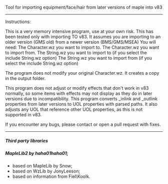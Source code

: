 
Tool for importing equipment/face/hair from later versions of maple into v83

----

Instructions:

This is a very memory intensive program, use at your own risk.
This has been tested only with importing TO v83. It assumes you are importing to an older version (GMS old) from a newer version (BMS/GMS/MSEA)
You will need:
The Character.wz you want to import to.
The Character.wz you want to import from.
The String.wz you want to import to (if you select the include String.wz option)
The String.wz you want to import from (if you select the include String.wz option)

The program does not modify your original Character.wz. It creates a copy in the output folder.

This program does not adjust or modify effects that don't work in v83 normally, so some items with effects may not display as they do in later versions due to incompatibility.
This program converts _inlink and _outlink properties from later versions to UOL properties with parsed paths. It also adjusts any UOL that reference other UOL properties, as this is not supported in v83.

If you encounter any bugs, please contact or open a pull request with fixes.

----

##### Third party libraries

##### MapleLib2 by haha01haha01;
 - based on MapleLib by Snow;
 - based on WzLib by JonyLeeson;
 - based on information from Fiel\Koolk.
